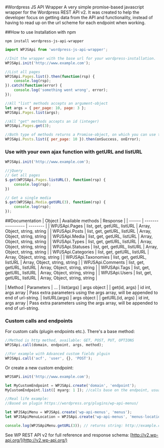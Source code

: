 #Wordpress JS API Wrapper
A very simple promise-based javascript wrapper for the Wordpress REST API v2.
It was created to help the developer focus on getting data from the API and functionality, instead of having to read up on the url scheme for each endpoint when working.

##How to use
Installation with npm
```
npm install wordpress-js-api-wrapper
```

```javascript
import WPJSApi from 'wordpress-js-api-wrapper';

//Init the wrapper with the base url for your wordpress-installation.
WPJSApi.init('http://www.example.com');

//List all pages
WPJSApi.Pages.list().then(function(rsp) {
    console.log(rsp);
}).catch(function(error) {
    console.log('something went wrong', error);
});

//All "list" methods accepts an argument-object
let args = { per_page: 10, page: 3 };
WPJSApi.Pages.list(args);

//All "get" methods accepts an id (integer)
WPJSApi.Pages.get(3);

//Both type of methods returns a Promise-object, on which you can use then / catch for callbacks.
WPJSApi.Posts.list({ per_page: 10 }).then(onSuccess, onError);

```
### Use with your own ajax function with getURL and listURL

```javascript
WPJSApi.init('http://www.example.com');

//jQuery
// Get all pages
$.get(WPJSApi.Pages.listURL(), function(rsp) {
    console.log(rsp);
})

// Get a single media
$.get(WPJSApi.Media.getURL(3), function(rsp) {
    console.log(rsp);
});

```

##Documentation
| Object | Available methods | Response |
| ------ | ----------------- | -------- |
| WPJSApi.Pages | list, get, getURL, listURL   | Array, Object, string, string    |
| WPJSApi.Posts | list, get, getURL, listURL   | Array, Object, string, string    |
| WPJSApi.Media | list, get, getURL, listURL   | Array, Object, string, string    |
| WPJSApi.Types | list, get, getURL, listURL   | Array, Object, string, string    |
| WPJSApi.Statuses | list, get, getURL, listURL   | Array, Object, string, string    |
| WPJSApi.Categories | list, get, getURL, listURL   | Array, Object, string, string    |
| WPJSApi.Taxonomies | list, get, getURL, listURL   | Array, Object, string, string   |
| WPJSApi.Comments | list, get, getURL, listURL   | Array, Object, string, string    |
| WPJSApi.Tags | list, get, getURL, listURL   | Array, Object, string, string    |
| WPJSApi.Users | list, get, getURL, listURL   | Array, Object, string, string   |

| Method | Parameters | ...
| list(args)  | args object |
| get(id, args)     | id int, args array | Pass extra parameters using the args array, will be appended to end of url-string.
| listURL(args)     | args object |
| getURL(id, args)  | id int, args array | Pass extra parameters using the args array, will be appended to end of url-string.

### Custom calls and endpoints
For custom calls (plugin endpoints etc.). There's a base method:
```javascript
//Method is http method, available: GET, POST, PUT, OPTIONS
WPJSApi.call(domain, endpoint, args, method);

//For example with Advanced custom fields plguin
WPJSApi.call('acf', 'user', {}, 'POST');
```

Or create a new custom endpoint:

```javascript
WPJSAPi.init('http://www.example.com');

let MyCustomEndpoint = WPJSApi.create('domain', 'endpoint');
MyCustomEndpoint.list([ myarg: 1 ]); //calls base on the endpoint, usually the listing

//Real life example:
//Based on plugin https://wordpress.org/plugins/wp-api-menus/

let WPJSApiMenu = WPJSApi.create('wp-api-menus', 'menus');
let WPJSApiMenuLocation = WPJSApi.create('wp-api-menus', 'menus-locations');

console.log(WPJSApiMenu.getURL(3)); // returns string: http://example.com/wp-json/wp-api-menus/v2/menus/3

```

See WP REST API v2 for full reference and response schema:
[http://v2.wp-api.org/](http://v2.wp-api.org/)
